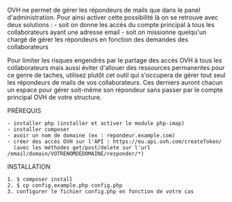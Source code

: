 OVH ne permet de gérer les répondeurs de mails que dans le panel d'administration. Pour ainsi activer cette possibilité là on se retrouve avec deux solutions : 
    - soit on donne les accès du compte principal à tous les collaborateurs ayant une adresse email
    - soit on missionne quelqu'un chargé de gérer les répondeurs en fonction des demandes des collaborateurs

Pour limiter les risques engendrés par le partage des accès OVH à tous les collaborateurs mais aussi éviter d'allouer des ressources permanentes pour ce genre de taches, utilisez plutôt cet outil qui s'occupera de gérer tout seul les répondeurs de mails de vos collaborateurs. Ces derniers auront chacun un espace pour gérer soit-même son répondeur sans passer par le compte principal OVH de votre structure.

PRÉREQUIS

    - installer php (installer et activer le module php-imap)
    - installer composer
    - avoir un nom de domaine (ex : repondeur.example.com)
    - créer des accès OVH sur l'API : https://eu.api.ovh.com/createToken/
      (avec les méthodes get/post/delete sur l'url /email/domain/VOTRENOMDEDOMAINE/responder/*)

INSTALLATION

    1. $ composer install
    2. $ cp config.example.php config.php
    3. configurer le fichier config.php en fonction de votre cas

